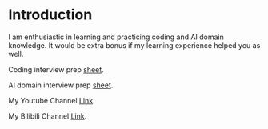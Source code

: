 # Introduction

I am enthusiastic in learning and practicing coding and AI domain knowledge. It would be extra bonus if my learning experience helped you as well.

Coding interview prep [sheet](https://docs.google.com/spreadsheets/d/1CtAQdoeB_Udyan8KJLtn0xgYYs8Tyq1mTeMXSrJ2N-0/edit?usp=sharing).

AI domain interview prep [sheet](https://docs.google.com/spreadsheets/d/1e3hcKtLP_ntYelH7mYsEzcBnNhthJp6z03rBRMxuUW4/edit?usp=sharing).

My Youtube Channel [Link](https://www.youtube.com/channel/UCY9yF2DAxnthjhPOvQPRXqA).

My Bilibili Channel [Link](https://space.bilibili.com/39252600).

